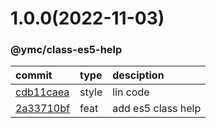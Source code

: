 <a name="1.0.0"></a>
# 1.0.0(2022-11-03)
### @ymc/class-es5-help
commit|type|desciption
:----|:----|:----
[cdb11caea](https://github.com/ymc-github/js-idea/commit/0cdb11caea038c91e9304e4723b15f79f0eef67f)|style|lin code
[2a33710bf](https://github.com/ymc-github/js-idea/commit/a2a33710bf82474a9e5db415dfe089f033f98c03)|feat|add es5 class help